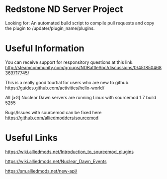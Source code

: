 # Redstone ND Server Project
Looking for: An automated build script to compile pull requests and copy the plugin to /updater/plugin_name/plugins.

# Useful Information
You can receive support for responsitory questions at this link.
http://steamcommunity.com/groups/NDBattleSoc/discussions/0/451850468369717745/

This is a really good tourtial for users who are new to github.
https://guides.github.com/activities/hello-world/

All [xG] Nuclear Dawn servers are running Linux with sourcemod 1.7 build 5255

Bugs/Issues with sourcemod can be fixed here https://github.com/alliedmodders/sourcemod

# Useful Links
https://wiki.alliedmods.net/Introduction_to_sourcemod_plugins

https://wiki.alliedmods.net/Nuclear_Dawn_Events

https://sm.alliedmods.net/new-api/
